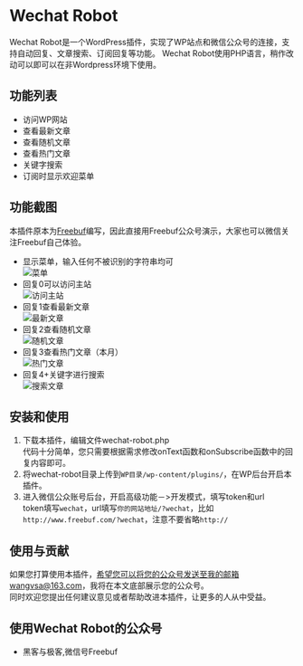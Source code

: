 Wechat Robot
============
Wechat Robot是一个WordPress插件，实现了WP站点和微信公众号的连接，支持自动回复、文章搜索、订阅回复等功能。
Wechat Robot使用PHP语言，稍作改动可以即可以在非Wordpress环境下使用。



## 功能列表
- 访问WP网站
- 查看最新文章
- 查看随机文章
- 查看热门文章
- 关键字搜索
- 订阅时显示欢迎菜单



## 功能截图
本插件原本为[Freebuf](http://www.freebuf.com)编写，因此直接用Freebuf公众号演示，大家也可以微信关注Freebuf自己体验。

- 显示菜单，输入任何不被识别的字符串均可<br>
![菜单](https://raw2.github.com/wangvsa/wechat-robot/master/screenshot/menu.png)
- 回复0可以访问主站<br>
![访问主站](https://raw2.github.com/wangvsa/wechat-robot/master/screenshot/visit_wp.png)
- 回复1查看最新文章<br>
![最新文章](https://raw2.github.com/wangvsa/wechat-robot/master/screenshot/recent.png)
- 回复2查看随机文章<br>
![随机文章](https://raw2.github.com/wangvsa/wechat-robot/master/screenshot/random.png)
- 回复3查看热门文章（本月）<br>
![热门文章](https://raw2.github.com/wangvsa/wechat-robot/master/screenshot/hotest.png)
- 回复4+关键字进行搜索<br>
![搜索文章](https://raw2.github.com/wangvsa/wechat-robot/master/screenshot/search.png)



## 安装和使用
1. 下载本插件，编辑文件wechat-robot.php<br>
代码十分简单，您只需要根据需求修改onText函数和onSubscribe函数中的回复内容即可。
2. 将wechat-robot目录上传到`WP目录/wp-content/plugins/`，在WP后台开启本插件。
3. 进入微信公众账号后台，开启高级功能－>开发模式，填写token和url<br>
token填写`wechat`，url填写`你的网站地址/?wechat`，比如`http://www.freebuf.com/?wechat`，注意不要省略`http://`


## 使用与贡献
如果您打算使用本插件，希望您可以将您的公众号发送至我的邮箱wangvsa@163.com，我将在本文底部展示您的公众号。<br>
同时欢迎您提出任何建议意见或者帮助改进本插件，让更多的人从中受益。


## 使用Wechat Robot的公众号
- 黑客与极客,微信号Freebuf
